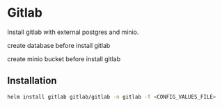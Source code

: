 # Gitlab 

Install gitlab with external postgres and minio.

create database before install gitlab

create minio bucket before install gitlab

## Installation

```bash
helm install gitlab gitlab/gitlab -n gitlab -f <CONFIG_VALUES_FILE>
```